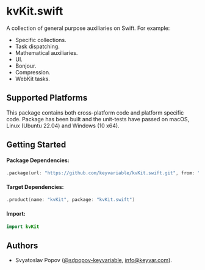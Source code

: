 # kvKit.swift

A collection of general purpose auxiliaries on Swift. For example:

- Specific collections.
- Task dispatching.
- Mathematical auxiliaries.
- UI.
- Bonjour.
- Compression.
- WebKit tasks.


## Supported Platforms

This package contains both cross-platform code and platform specific code.
Package has been built and the unit-tests have passed on macOS, Linux (Ubuntu 22.04) and Windows (10 x64).


## Getting Started

#### Package Dependencies:

```swift
.package(url: "https://github.com/keyvariable/kvKit.swift.git", from: "4.5.0")
```
#### Target Dependencies:
```swift
.product(name: "kvKit", package: "kvKit.swift")
```
#### Import:
```swift
import kvKit
```


## Authors

- Svyatoslav Popov ([@sdpopov-keyvariable](https://github.com/sdpopov-keyvariable), [info@keyvar.com](mailto:info@keyvar.com)).
